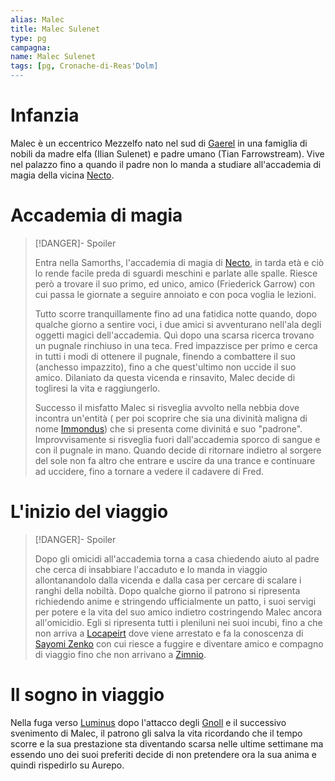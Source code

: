 ```yaml
---
alias: Malec
title: Malec Sulenet
type: pg
campagna:
name: Malec Sulenet
tags: [pg, Cronache-di-Reas'Dolm]
---
```

# Infanzia

Malec è un eccentrico Mezzelfo nato nel sud di [Gaerel](Regno%20di%20Gaerel.md) in una famiglia di nobili da madre elfa (Ilian Sulenet) e padre umano (Tian Farrowstream). Vive nel palazzo fino a quando il padre non lo manda a studiare all'accademia di magia della vicina [Necto](Necto.md).

# Accademia di magia

[//]: # (da cambiare dopo campagna)

> [!DANGER]- Spoiler
> 
> Entra nella Samorths, l'accademia di magia di [Necto](Necto.md), in tarda età e ciò lo rende facile preda di sguardi meschini e parlate alle spalle. Riesce però a trovare il suo primo, ed unico, amico (Friederick Garrow) con cui passa le giornate a seguire annoiato e con poca voglia le lezioni. 
>
>Tutto scorre tranquillamente fino ad una fatidica notte quando, dopo qualche giorno a sentire voci, i due amici si avventurano nell'ala degli oggetti magici dell'accademia. Quì dopo una scarsa ricerca trovano un pugnale rinchiuso in una teca. Fred impazzisce per primo e cerca in tutti i modi di ottenere il pugnale, finendo a combattere il suo (anchesso impazzito), fino a che quest'ultimo non uccide il suo amico. Dilaniato da questa vicenda e rinsavito, Malec decide di togliresi la vita e raggiungerlo.
>
>Successo il misfatto Malec si risveglia avvolto nella nebbia dove incontra un'entità ( per poi scoprire che sia una divinità maligna di nome [Immondus](Immondus.md)) che si presenta come divinitá e suo "padrone". Improvvisamente si risveglia fuori dall'accademia sporco di sangue e con il pugnale in mano. Quando decide di ritornare indietro al sorgere del sole non fa altro che entrare e uscire da una trance e continuare ad uccidere, fino a tornare a vedere il cadavere di Fred.

# L'inizio del viaggio #

>[!DANGER]- Spoiler
>
>Dopo gli omicidi all'accademia torna a casa chiedendo aiuto al padre che cerca di insabbiare l'accaduto e lo manda in viaggio allontanandolo dalla vicenda e dalla casa per cercare di scalare i ranghi della nobiltà. Dopo qualche giorno il patrono si ripresenta richiedendo anime e stringendo ufficialmente un patto, i suoi servigi per potere e la vita del suo amico indietro costringendo Malec ancora all'omicidio. Egli si ripresenta tutti i pleniluni nei suoi incubi, fino a che non arriva a [Locapeirt](Teocrazia%20di%20Locapeirt.md) dove viene arrestato e fa la conoscenza di [Sayomi Zenko](Sayomi%20Zenko.md) con cui riesce a fuggire e diventare amico e compagno di viaggio fino che non arrivano a [Zimnio](Zimnio.md).
# Il sogno in viaggio

Nella fuga verso [Luminus](Luminus.md) dopo l'attacco degli [Gnoll](4-La%20città%20sul%20lago.md) e il successivo svenimento di Malec, il patrono gli salva la vita ricordando che il tempo scorre e la sua prestazione sta diventando scarsa nelle ultime settimane ma essendo uno dei suoi preferiti decide di non pretendere ora la sua anima e quindi rispedirlo su Aurepo.